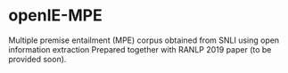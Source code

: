 # openIE-MPE
Multiple premise entailment (MPE) corpus obtained from SNLI using open information extraction
Prepared together with RANLP 2019 paper (to be provided soon).
